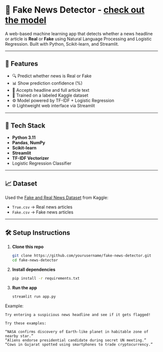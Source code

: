 # 📰 Fake News Detector - [check out the model](https://fake-news-detectorr.streamlit.app/)

A web-based machine learning app that detects whether a news headline or article is **Real** or **Fake** using Natural Language Processing and Logistic Regression. Built with Python, Scikit-learn, and Streamlit.

---

## 🚀 Features

- 🔍 Predict whether news is Real or Fake
- 📊 Show prediction confidence (%)
- 🧾 Accepts headline and full article text
- 💾 Trained on a labeled Kaggle dataset
- ⚙️ Model powered by TF-IDF + Logistic Regression
- 🌐 Lightweight web interface via Streamlit

---

## 🧠 Tech Stack

- **Python 3.11**
- **Pandas**, **NumPy**
- **Scikit-learn**
- **Streamlit**
- **TF-IDF Vectorizer**
- Logistic Regression Classifier

---

## 📈 Dataset

Used the [Fake and Real News Dataset](https://www.kaggle.com/datasets/clmentbisaillon/fake-and-real-news-dataset) from Kaggle:
- `True.csv` → Real news articles
- `Fake.csv` → Fake news articles

---

## 🛠️ Setup Instructions

1. **Clone this repo**  
   ```bash
   git clone https://github.com/yourusername/fake-news-detector.git
   cd fake-news-detector
   
2. **Install dependencies**  
   ```bash
   pip install -r requirements.txt
   
3. **Run the app**  
   ```bash
   streamlit run app.py
   
Example: 

    Try entering a suspicious news headline and see if it gets flagged!

    Try these examples: 

    “NASA confirms discovery of Earth-like planet in habitable zone of nearby star.”
    “Aliens endorse presidential candidate during secret UN meeting.”
    “Cows in Gujarat spotted using smartphones to trade cryptocurrency.”

